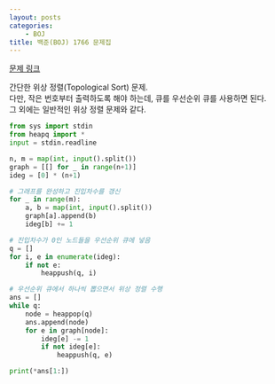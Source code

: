 ```yaml
---
layout: posts
categories:
    - BOJ
title: 백준(BOJ) 1766 문제집
---
```


[문제 링크](https://www.acmicpc.net/problem/1766)

간단한 위상 정렬(Topological Sort) 문제.  
다만, 작은 번호부터 출력하도록 해야 하는데, 큐를 우선순위 큐를 사용하면 된다.  
그 외에는 일반적인 위상 정렬 문제와 같다.

```python
from sys import stdin
from heapq import *
input = stdin.readline

n, m = map(int, input().split())
graph = [[] for _ in range(n+1)]
ideg = [0] * (n+1)

# 그래프를 완성하고 진입차수를 갱신
for _ in range(m):
    a, b = map(int, input().split())
    graph[a].append(b)
    ideg[b] += 1

# 진입차수가 0인 노드들을 우선순위 큐에 넣음
q = []
for i, e in enumerate(ideg):
    if not e:
        heappush(q, i)

# 우선순위 큐에서 하나씩 뽑으면서 위상 정렬 수행
ans = []
while q:
    node = heappop(q)
    ans.append(node)
    for e in graph[node]:
        ideg[e] -= 1
        if not ideg[e]:
            heappush(q, e)

print(*ans[1:])
```
